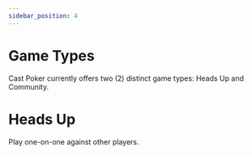 ```yaml
---
sidebar_position: 4
---
```


# Game Types

Cast Poker currently offers two (2) distinct game types: Heads Up and Community.

# Heads Up

Play one-on-one against other players.
